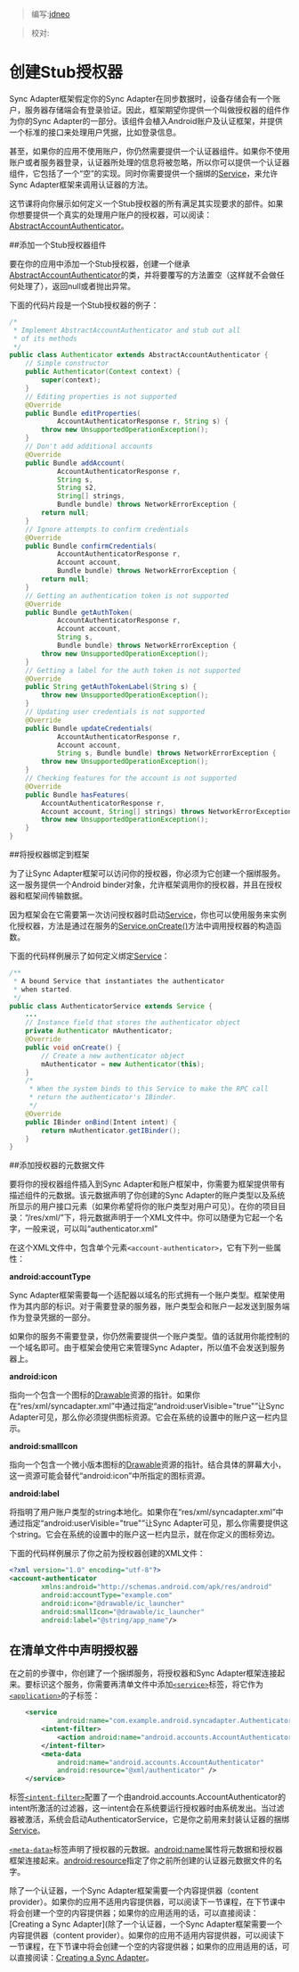 > 编写:[jdneo](https://github.com/jdneo)

> 校对:

# 创建Stub授权器

Sync Adapter框架假定你的Sync Adapter在同步数据时，设备存储会有一个账户，服务器存储端会有登录验证。因此，框架期望你提供一个叫做授权器的组件作为你的Sync Adapter的一部分。该组件会植入Android账户及认证框架，并提供一个标准的接口来处理用户凭据，比如登录信息。

甚至，如果你的应用不使用账户，你仍然需要提供一个认证器组件。如果你不使用账户或者服务器登录，认证器所处理的信息将被忽略，所以你可以提供一个认证器组件，它包括了一个“空”的实现。同时你需要提供一个捆绑的[Service](http://developer.android.com/reference/android/app/Service.html)，来允许Sync Adapter框架来调用认证器的方法。

这节课将向你展示如何定义一个Stub授权器的所有满足其实现要求的部件。如果你想要提供一个真实的处理用户账户的授权器，可以阅读：[AbstractAccountAuthenticator](http://developer.android.com/reference/android/accounts/AbstractAccountAuthenticator.html)。

##添加一个Stub授权器组件

要在你的应用中添加一个Stub授权器，创建一个继承[AbstractAccountAuthenticator](http://developer.android.com/reference/android/accounts/AbstractAccountAuthenticator.html)的类，并将要覆写的方法置空（这样就不会做任何处理了），返回null或者抛出异常。

下面的代码片段是一个Stub授权器的例子：

```java
/*
 * Implement AbstractAccountAuthenticator and stub out all
 * of its methods
 */
public class Authenticator extends AbstractAccountAuthenticator {
    // Simple constructor
    public Authenticator(Context context) {
        super(context);
    }
    // Editing properties is not supported
    @Override
    public Bundle editProperties(
            AccountAuthenticatorResponse r, String s) {
        throw new UnsupportedOperationException();
    }
    // Don't add additional accounts
    @Override
    public Bundle addAccount(
            AccountAuthenticatorResponse r,
            String s,
            String s2,
            String[] strings,
            Bundle bundle) throws NetworkErrorException {
        return null;
    }
    // Ignore attempts to confirm credentials
    @Override
    public Bundle confirmCredentials(
            AccountAuthenticatorResponse r,
            Account account,
            Bundle bundle) throws NetworkErrorException {
        return null;
    }
    // Getting an authentication token is not supported
    @Override
    public Bundle getAuthToken(
            AccountAuthenticatorResponse r,
            Account account,
            String s,
            Bundle bundle) throws NetworkErrorException {
        throw new UnsupportedOperationException();
    }
    // Getting a label for the auth token is not supported
    @Override
    public String getAuthTokenLabel(String s) {
        throw new UnsupportedOperationException();
    }
    // Updating user credentials is not supported
    @Override
    public Bundle updateCredentials(
            AccountAuthenticatorResponse r,
            Account account,
            String s, Bundle bundle) throws NetworkErrorException {
        throw new UnsupportedOperationException();
    }
    // Checking features for the account is not supported
    @Override
    public Bundle hasFeatures(
        AccountAuthenticatorResponse r,
        Account account, String[] strings) throws NetworkErrorException {
        throw new UnsupportedOperationException();
    }
}
```

##将授权器绑定到框架

为了让Sync Adapter框架可以访问你的授权器，你必须为它创建一个捆绑服务。这一服务提供一个Android binder对象，允许框架调用你的授权器，并且在授权器和框架间传输数据。

因为框架会在它需要第一次访问授权器时启动[Service](http://developer.android.com/reference/android/app/Service.html)，你也可以使用服务来实例化授权器，方法是通过在服务的[Service.onCreate()](http://developer.android.com/reference/android/app/Service.html#onCreate\(\))方法中调用授权器的构造函数。

下面的代码样例展示了如何定义绑定[Service](http://developer.android.com/reference/android/app/Service.html)：

```java
/**
 * A bound Service that instantiates the authenticator
 * when started.
 */
public class AuthenticatorService extends Service {
    ...
    // Instance field that stores the authenticator object
    private Authenticator mAuthenticator;
    @Override
    public void onCreate() {
        // Create a new authenticator object
        mAuthenticator = new Authenticator(this);
    }
    /*
     * When the system binds to this Service to make the RPC call
     * return the authenticator's IBinder.
     */
    @Override
    public IBinder onBind(Intent intent) {
        return mAuthenticator.getIBinder();
    }
}
```

##添加授权器的元数据文件

要将你的授权器组件插入到Sync Adapter和账户框架中，你需要为框架提供带有描述组件的元数据。该元数据声明了你创建的Sync Adapter的账户类型以及系统所显示的用户接口元素（如果你希望将你的账户类型对用户可见）。在你的项目目录：“/res/xml/”下，将元数据声明于一个XML文件中。你可以随便为它起一个名字，一般来说，可以叫“authenticator.xml”

在这个XML文件中，包含单个元素`<account-authenticator>`，它有下列一些属性：

**android:accountType**

Sync Adapter框架需要每一个适配器以域名的形式拥有一个账户类型。框架使用作为其内部的标识。对于需要登录的服务器，账户类型会和账户一起发送到服务端作为登录凭据的一部分。

如果你的服务不需要登录，你仍然需要提供一个账户类型。值的话就用你能控制的一个域名即可。由于框架会使用它来管理Sync Adapter，所以值不会发送到服务器上。

**android:icon**

指向一个包含一个图标的[Drawable](http://developer.android.com/guide/topics/resources/drawable-resource.html)资源的指针。如果你在“res/xml/syncadapter.xml”中通过指定“android:userVisible="true"”让Sync Adapter可见，那么你必须提供图标资源。它会在系统的设置中的账户这一栏内显示。

**android:smallIcon**

指向一个包含一个微小版本图标的[Drawable](http://developer.android.com/guide/topics/resources/drawable-resource.html)资源的指针。结合具体的屏幕大小，这一资源可能会替代“android:icon”中所指定的图标资源。

**android:label**

将指明了用户账户类型的string本地化。如果你在“res/xml/syncadapter.xml”中通过指定“android:userVisible="true"”让Sync Adapter可见，那么你需要提供这个string。它会在系统的设置中的账户这一栏内显示，就在你定义的图标旁边。

下面的代码样例展示了你之前为授权器创建的XML文件：

```xml
<?xml version="1.0" encoding="utf-8"?>
<account-authenticator
        xmlns:android="http://schemas.android.com/apk/res/android"
        android:accountType="example.com"
        android:icon="@drawable/ic_launcher"
        android:smallIcon="@drawable/ic_launcher"
        android:label="@string/app_name"/>
```

## 在清单文件中声明授权器

在之前的步骤中，你创建了一个捆绑服务，将授权器和Sync Adapter框架连接起来。要标识这个服务，你需要再清单文件中添加[`<service>`](http://developer.android.com/guide/topics/manifest/service-element.html)标签，将它作为[`<application>`](http://developer.android.com/guide/topics/manifest/application-element.html)的子标签：

```xml
    <service
            android:name="com.example.android.syncadapter.AuthenticatorService">
        <intent-filter>
            <action android:name="android.accounts.AccountAuthenticator"/>
        </intent-filter>
        <meta-data
            android:name="android.accounts.AccountAuthenticator"
            android:resource="@xml/authenticator" />
    </service>
```

标签[`<intent-filter>`](http://developer.android.com/guide/topics/manifest/intent-filter-element.html)配置了一个由android.accounts.AccountAuthenticator的intent所激活的过滤器，这一intent会在系统要运行授权器时由系统发出。当过滤器被激活，系统会启动AuthenticatorService，它是你之前用来封装认证器的捆绑[Service](http://developer.android.com/reference/android/app/Service.html)。

[`<meta-data>`](http://developer.android.com/guide/topics/manifest/meta-data-element.html)标签声明了授权器的元数据。[android:name](http://developer.android.com/guide/topics/manifest/meta-data-element.html#nm)属性将元数据和授权器框架连接起来。[android:resource](http://developer.android.com/guide/topics/manifest/meta-data-element.html#rsrc)指定了你之前所创建的认证器元数据文件的名字。

除了一个认证器，一个Sync Adapter框架需要一个内容提供器（content provider）。如果你的应用不适用内容提供器，可以阅读下一节课程，在下节课中将会创建一个空的内容提供器；如果你的应用适用的话，可以直接阅读：[Creating a Sync Adapter](除了一个认证器，一个Sync Adapter框架需要一个内容提供器（content provider）。如果你的应用不适用内容提供器，可以阅读下一节课程，在下节课中将会创建一个空的内容提供器；如果你的应用适用的话，可以直接阅读：[Creating a Sync Adapter](http://developer.android.com/training/sync-adapters/creating-sync-adapter.html)。
